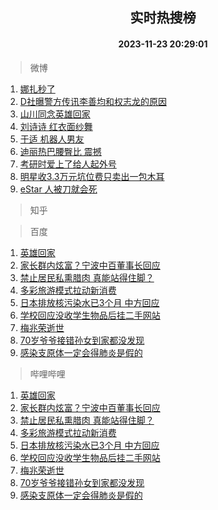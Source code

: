<div align="center"><h2>实时热搜榜</h2><h4>2023-11-23 20:29:01</h4></div>

> 微博  

1. [娜扎秒了](https://s.weibo.com/weibo?q=%E5%A8%9C%E6%89%8E%E7%A7%92%E4%BA%86&t=31&band_rank=1&Refer=top)<br />
2. [D社曝警方传讯李善均和权志龙的原因](https://s.weibo.com/weibo?q=%23D%E7%A4%BE%E6%9B%9D%E8%AD%A6%E6%96%B9%E4%BC%A0%E8%AE%AF%E6%9D%8E%E5%96%84%E5%9D%87%E5%92%8C%E6%9D%83%E5%BF%97%E9%BE%99%E7%9A%84%E5%8E%9F%E5%9B%A0%23&t=31&band_rank=2&Refer=top)<br />
3. [山川同念英雄回家](https://s.weibo.com/weibo?q=%23%E5%B1%B1%E5%B7%9D%E5%90%8C%E5%BF%B5%E8%8B%B1%E9%9B%84%E5%9B%9E%E5%AE%B6%23&t=31&band_rank=3&Refer=top)<br />
4. [刘诗诗 红衣面纱舞](https://s.weibo.com/weibo?q=%E5%88%98%E8%AF%97%E8%AF%97%20%E7%BA%A2%E8%A1%A3%E9%9D%A2%E7%BA%B1%E8%88%9E&t=31&band_rank=4&Refer=top)<br />
5. [于适 机器人男友](https://s.weibo.com/weibo?q=%E4%BA%8E%E9%80%82%20%E6%9C%BA%E5%99%A8%E4%BA%BA%E7%94%B7%E5%8F%8B&t=31&band_rank=5&Refer=top)<br />
6. [迪丽热巴腰臀比 震撼](https://s.weibo.com/weibo?q=%E8%BF%AA%E4%B8%BD%E7%83%AD%E5%B7%B4%E8%85%B0%E8%87%80%E6%AF%94%20%E9%9C%87%E6%92%BC&t=31&band_rank=6&Refer=top)<br />
7. [考研时爱上了给人起外号](https://s.weibo.com/weibo?q=%23%E8%80%83%E7%A0%94%E6%97%B6%E7%88%B1%E4%B8%8A%E4%BA%86%E7%BB%99%E4%BA%BA%E8%B5%B7%E5%A4%96%E5%8F%B7%23&t=31&band_rank=7&Refer=top)<br />
8. [明星收3.3万元坑位费只卖出一包木耳](https://s.weibo.com/weibo?q=%23%E6%98%8E%E6%98%9F%E6%94%B63.3%E4%B8%87%E5%85%83%E5%9D%91%E4%BD%8D%E8%B4%B9%E5%8F%AA%E5%8D%96%E5%87%BA%E4%B8%80%E5%8C%85%E6%9C%A8%E8%80%B3%23&t=31&band_rank=8&Refer=top)<br />
9. [eStar 人被刀就会死](https://s.weibo.com/weibo?q=eStar%20%E4%BA%BA%E8%A2%AB%E5%88%80%E5%B0%B1%E4%BC%9A%E6%AD%BB&t=31&band_rank=9&Refer=top)<br />

> 知乎  


> 百度  

1. [英雄回家](https://www.baidu.com/s?wd=%E8%8B%B1%E9%9B%84%E5%9B%9E%E5%AE%B6&sa=fyb_news&rsv_dl=fyb_news)<br />
2. [家长群内炫富？宁波中百董事长回应](https://www.baidu.com/s?wd=%E5%AE%B6%E9%95%BF%E7%BE%A4%E5%86%85%E7%82%AB%E5%AF%8C%EF%BC%9F%E5%AE%81%E6%B3%A2%E4%B8%AD%E7%99%BE%E8%91%A3%E4%BA%8B%E9%95%BF%E5%9B%9E%E5%BA%94&sa=fyb_news&rsv_dl=fyb_news)<br />
3. [禁止居民私熏腊肉 真能站得住脚？](https://www.baidu.com/s?wd=%E7%A6%81%E6%AD%A2%E5%B1%85%E6%B0%91%E7%A7%81%E7%86%8F%E8%85%8A%E8%82%89+%E7%9C%9F%E8%83%BD%E7%AB%99%E5%BE%97%E4%BD%8F%E8%84%9A%EF%BC%9F&sa=fyb_news&rsv_dl=fyb_news)<br />
4. [多彩旅游模式拉动新消费](https://www.baidu.com/s?wd=%E5%A4%9A%E5%BD%A9%E6%97%85%E6%B8%B8%E6%A8%A1%E5%BC%8F%E6%8B%89%E5%8A%A8%E6%96%B0%E6%B6%88%E8%B4%B9&sa=fyb_news&rsv_dl=fyb_news)<br />
5. [日本排放核污染水已3个月 中方回应](https://www.baidu.com/s?wd=%E6%97%A5%E6%9C%AC%E6%8E%92%E6%94%BE%E6%A0%B8%E6%B1%A1%E6%9F%93%E6%B0%B4%E5%B7%B23%E4%B8%AA%E6%9C%88+%E4%B8%AD%E6%96%B9%E5%9B%9E%E5%BA%94&sa=fyb_news&rsv_dl=fyb_news)<br />
6. [学校回应没收学生物品后挂二手网站](https://www.baidu.com/s?wd=%E5%AD%A6%E6%A0%A1%E5%9B%9E%E5%BA%94%E6%B2%A1%E6%94%B6%E5%AD%A6%E7%94%9F%E7%89%A9%E5%93%81%E5%90%8E%E6%8C%82%E4%BA%8C%E6%89%8B%E7%BD%91%E7%AB%99&sa=fyb_news&rsv_dl=fyb_news)<br />
7. [梅兆荣逝世](https://www.baidu.com/s?wd=%E6%A2%85%E5%85%86%E8%8D%A3%E9%80%9D%E4%B8%96&sa=fyb_news&rsv_dl=fyb_news)<br />
8. [70岁爷爷接错孙女到家都没发现](https://www.baidu.com/s?wd=70%E5%B2%81%E7%88%B7%E7%88%B7%E6%8E%A5%E9%94%99%E5%AD%99%E5%A5%B3%E5%88%B0%E5%AE%B6%E9%83%BD%E6%B2%A1%E5%8F%91%E7%8E%B0&sa=fyb_news&rsv_dl=fyb_news)<br />
9. [感染支原体一定会得肺炎是假的](https://www.baidu.com/s?wd=%E6%84%9F%E6%9F%93%E6%94%AF%E5%8E%9F%E4%BD%93%E4%B8%80%E5%AE%9A%E4%BC%9A%E5%BE%97%E8%82%BA%E7%82%8E%E6%98%AF%E5%81%87%E7%9A%84&sa=fyb_news&rsv_dl=fyb_news)<br />

> 哔哩哔哩  

1. [英雄回家](https://www.baidu.com/s?wd=%E8%8B%B1%E9%9B%84%E5%9B%9E%E5%AE%B6&sa=fyb_news&rsv_dl=fyb_news)<br />
2. [家长群内炫富？宁波中百董事长回应](https://www.baidu.com/s?wd=%E5%AE%B6%E9%95%BF%E7%BE%A4%E5%86%85%E7%82%AB%E5%AF%8C%EF%BC%9F%E5%AE%81%E6%B3%A2%E4%B8%AD%E7%99%BE%E8%91%A3%E4%BA%8B%E9%95%BF%E5%9B%9E%E5%BA%94&sa=fyb_news&rsv_dl=fyb_news)<br />
3. [禁止居民私熏腊肉 真能站得住脚？](https://www.baidu.com/s?wd=%E7%A6%81%E6%AD%A2%E5%B1%85%E6%B0%91%E7%A7%81%E7%86%8F%E8%85%8A%E8%82%89+%E7%9C%9F%E8%83%BD%E7%AB%99%E5%BE%97%E4%BD%8F%E8%84%9A%EF%BC%9F&sa=fyb_news&rsv_dl=fyb_news)<br />
4. [多彩旅游模式拉动新消费](https://www.baidu.com/s?wd=%E5%A4%9A%E5%BD%A9%E6%97%85%E6%B8%B8%E6%A8%A1%E5%BC%8F%E6%8B%89%E5%8A%A8%E6%96%B0%E6%B6%88%E8%B4%B9&sa=fyb_news&rsv_dl=fyb_news)<br />
5. [日本排放核污染水已3个月 中方回应](https://www.baidu.com/s?wd=%E6%97%A5%E6%9C%AC%E6%8E%92%E6%94%BE%E6%A0%B8%E6%B1%A1%E6%9F%93%E6%B0%B4%E5%B7%B23%E4%B8%AA%E6%9C%88+%E4%B8%AD%E6%96%B9%E5%9B%9E%E5%BA%94&sa=fyb_news&rsv_dl=fyb_news)<br />
6. [学校回应没收学生物品后挂二手网站](https://www.baidu.com/s?wd=%E5%AD%A6%E6%A0%A1%E5%9B%9E%E5%BA%94%E6%B2%A1%E6%94%B6%E5%AD%A6%E7%94%9F%E7%89%A9%E5%93%81%E5%90%8E%E6%8C%82%E4%BA%8C%E6%89%8B%E7%BD%91%E7%AB%99&sa=fyb_news&rsv_dl=fyb_news)<br />
7. [梅兆荣逝世](https://www.baidu.com/s?wd=%E6%A2%85%E5%85%86%E8%8D%A3%E9%80%9D%E4%B8%96&sa=fyb_news&rsv_dl=fyb_news)<br />
8. [70岁爷爷接错孙女到家都没发现](https://www.baidu.com/s?wd=70%E5%B2%81%E7%88%B7%E7%88%B7%E6%8E%A5%E9%94%99%E5%AD%99%E5%A5%B3%E5%88%B0%E5%AE%B6%E9%83%BD%E6%B2%A1%E5%8F%91%E7%8E%B0&sa=fyb_news&rsv_dl=fyb_news)<br />
9. [感染支原体一定会得肺炎是假的](https://www.baidu.com/s?wd=%E6%84%9F%E6%9F%93%E6%94%AF%E5%8E%9F%E4%BD%93%E4%B8%80%E5%AE%9A%E4%BC%9A%E5%BE%97%E8%82%BA%E7%82%8E%E6%98%AF%E5%81%87%E7%9A%84&sa=fyb_news&rsv_dl=fyb_news)<br />
